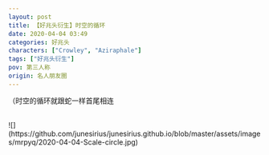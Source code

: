 ```yaml
---
layout: post
title: 【好兆头衍生】时空的循环
date: 2020-04-04 03:49
categories: 好兆头
characters: ["Crowley", "Aziraphale"]
tags: ["好兆头衍生"]
pov: 第三人称
origin: 名人朋友圈
---
```


（时空的循环就跟蛇一样首尾相连

<br>
![](https://github.com/junesirius/junesirius.github.io/blob/master/assets/images/mrpyq/2020-04-04-Scale-circle.jpg)
